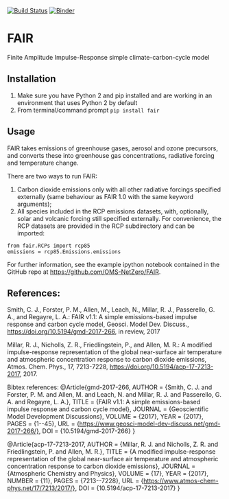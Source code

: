 [![Build Status](https://travis-ci.org/OMS-NetZero/FAIR.svg?branch=master)](https://travis-ci.org/OMS-NetZero/FAIR)
[![Binder](https://mybinder.org/badge.svg)](https://mybinder.org/v2/gh/OMS-NetZero/FAIR/master?filepath=Example-Usage.ipynb)

# FAIR
Finite Amplitude Impulse-Response simple climate-carbon-cycle model

## Installation
1. Make sure you have Python 2 and pip installed and are working in an environment that uses Python 2 by default
1. From terminal/command prompt `pip install fair`

## Usage
FAIR takes emissions of greenhouse gases, aerosol and ozone precursors, and converts these into greenhouse gas concentrations, radiative forcing and temperature change.

There are two ways to run FAIR:
1. Carbon dioxide emissions only with all other radiative forcings specified externally (same behaviour as FAIR 1.0 with the same keyword arguments);
1. All species included in the RCP emissions datasets, with, optionally, solar and volcanic forcing still specified externally. For convenience, the RCP datasets are provided in the RCP subdirectory and can be imported:

```
from fair.RCPs import rcp85
emissions = rcp85.Emissions.emissions
```

For further information, see the example ipython notebook contained in the GitHub repo at https://github.com/OMS-NetZero/FAIR.

## References:
Smith, C. J., Forster, P. M., Allen, M., Leach, N., Millar, R. J., Passerello, G. A., and Regayre, L. A.: FAIR v1.1: A simple emissions-based impulse response and carbon cycle model, Geosci. Model Dev. Discuss., https://doi.org/10.5194/gmd-2017-266, in review, 2017

Millar, R. J., Nicholls, Z. R., Friedlingstein, P., and Allen, M. R.: A modified impulse-response representation of the global near-surface air temperature and atmospheric concentration response to carbon dioxide emissions, Atmos. Chem. Phys., 17, 7213-7228, https://doi.org/10.5194/acp-17-7213-2017, 2017.

Bibtex references:
@Article{gmd-2017-266,
AUTHOR = {Smith, C. J. and Forster, P. M. and Allen, M. and Leach, N. and Millar, R. J. and Passerello, G. A. and Regayre, L. A.},
TITLE = {FAIR v1.1: A simple emissions-based impulse response and carbon cycle model},
JOURNAL = {Geoscientific Model Development Discussions},
VOLUME = {2017},
YEAR = {2017},
PAGES = {1--45},
URL = {https://www.geosci-model-dev-discuss.net/gmd-2017-266/},
DOI = {10.5194/gmd-2017-266}
}

@Article{acp-17-7213-2017,
AUTHOR = {Millar, R. J. and Nicholls, Z. R. and Friedlingstein, P. and Allen, M. R.},
TITLE = {A modified impulse-response representation of the global near-surface air temperature and atmospheric concentration response to carbon dioxide emissions},
JOURNAL = {Atmospheric Chemistry and Physics},
VOLUME = {17},
YEAR = {2017},
NUMBER = {11},
PAGES = {7213--7228},
URL = {https://www.atmos-chem-phys.net/17/7213/2017/},
DOI = {10.5194/acp-17-7213-2017}
}
